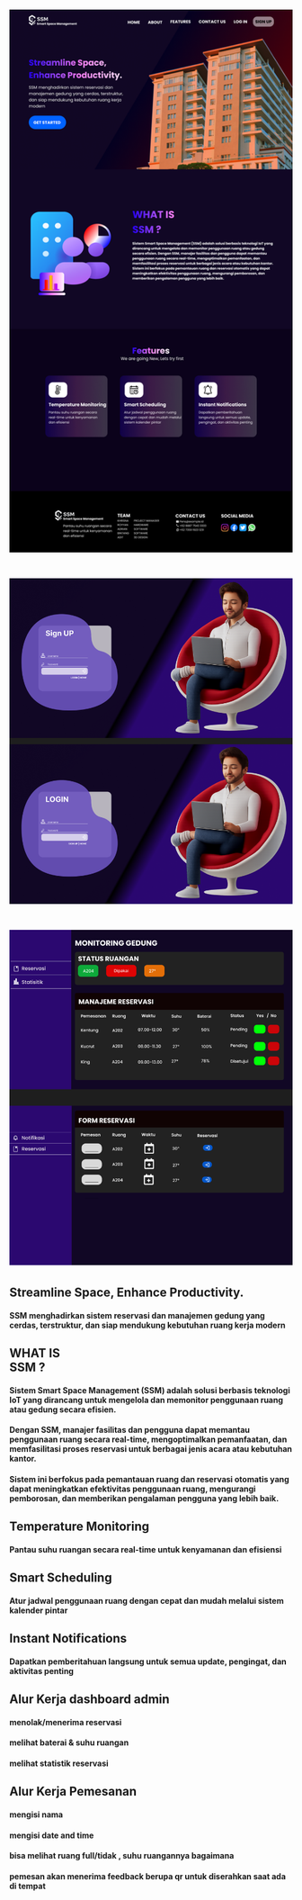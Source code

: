 # <img src="SSM.png">
# <img src="SSM(ls).png">
# <img src="SSM(dbau).png">
## Streamline Space, Enhance Productivity.<br>

#### SSM menghadirkan sistem reservasi dan manajemen gedung yang cerdas, terstruktur, dan siap mendukung kebutuhan ruang kerja modern

## WHAT IS<br>SSM ?

#### Sistem Smart Space Management (SSM) adalah solusi berbasis teknologi IoT yang dirancang untuk mengelola dan memonitor penggunaan ruang atau gedung secara efisien.<br>
#### Dengan SSM, manajer fasilitas dan pengguna dapat memantau penggunaan ruang secara real-time, mengoptimalkan pemanfaatan, dan memfasilitasi proses reservasi untuk berbagai jenis acara atau kebutuhan kantor.<br>
#### Sistem ini berfokus pada pemantauan ruang dan reservasi otomatis yang dapat meningkatkan efektivitas penggunaan ruang, mengurangi pemborosan, dan memberikan pengalaman pengguna yang lebih baik.<br>

## Temperature Monitoring<br>
#### Pantau suhu ruangan secara real-time untuk kenyamanan dan efisiensi<br>

## Smart Scheduling<br>
#### Atur jadwal penggunaan ruang dengan cepat dan mudah melalui sistem kalender pintar<br>

## Instant Notifications<br>
#### Dapatkan pemberitahuan langsung untuk semua update, pengingat, dan aktivitas penting<br>

## Alur Kerja dashboard admin<br>
#### menolak/menerima reservasi<br>
#### melihat baterai & suhu ruangan<br>
#### melihat statistik reservasi<br>

## Alur Kerja Pemesanan<br>
#### mengisi nama <br>
#### mengisi date and time <br>
#### bisa melihat ruang full/tidak , suhu ruangannya bagaimana <br>
#### pemesan akan menerima feedback berupa qr untuk diserahkan saat ada di tempat <br>

